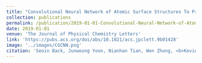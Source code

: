 ```yaml
---
title: "Convolutional Neural Network of Atomic Surface Structures To Predict Binding Energies for High-Throughput Screening of Catalysts"
collection: publications
permalink: /publication/2019-01-01-Convolutional-Neural-Network-of-Atomic-Surface-Structures-To-Predict-Binding-Energies-for-High-Throughput-Screening-of-Catalysts
date: 2019-01-01
venue: 'The Journal of Physical Chemistry Letters'
link: 'https://pubs.acs.org/doi/abs/10.1021/acs.jpclett.9b01428'
image: '../images/CGCNN.png'
citation: 'Seoin Back, Junwoong Yoon, Nianhan Tian, Wen Zhong, <b>Kevin Tran</b>, Zachary Ulissi, "Convolutional Neural Network of Atomic Surface Structures To Predict Binding Energies for High-Throughput Screening of Catalysts". The Journal of Physical Chemistry Letters, 2019.'
---
```


